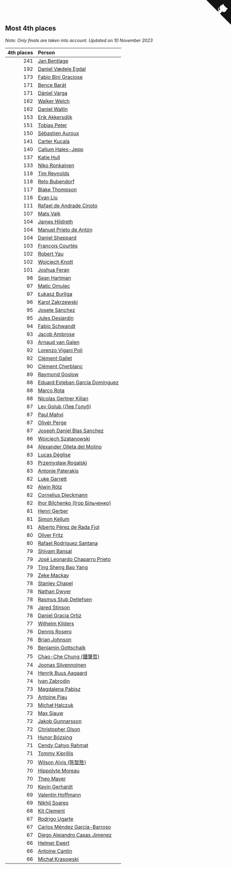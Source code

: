 ## Most 4th places

*Note: Only finals are taken into account.*
*Updated on 10 November 2023*

| 4th places | Person |
| ---: | :--- |
| 241 | [Jan Bentlage](https://www.worldcubeassociation.org/persons/2010BENT01) |
| 192 | [Daniel Vædele Egdal](https://www.worldcubeassociation.org/persons/2013EGDA01) |
| 173 | [Fabio Bini Graciose](https://www.worldcubeassociation.org/persons/2010GRAC02) |
| 171 | [Bence Barát](https://www.worldcubeassociation.org/persons/2008BARA01) |
| 171 | [Dániel Varga](https://www.worldcubeassociation.org/persons/2008VARG01) |
| 162 | [Walker Welch](https://www.worldcubeassociation.org/persons/2011WELC01) |
| 162 | [Daniel Wallin](https://www.worldcubeassociation.org/persons/2013WALL03) |
| 153 | [Erik Akkersdijk](https://www.worldcubeassociation.org/persons/2005AKKE01) |
| 151 | [Tobias Peter](https://www.worldcubeassociation.org/persons/2014PETE03) |
| 150 | [Sébastien Auroux](https://www.worldcubeassociation.org/persons/2008AURO01) |
| 141 | [Carter Kucala](https://www.worldcubeassociation.org/persons/2015KUCA01) |
| 140 | [Callum Hales-Jepp](https://www.worldcubeassociation.org/persons/2012HALE01) |
| 137 | [Katie Hull](https://www.worldcubeassociation.org/persons/2010HULL01) |
| 133 | [Niko Ronkainen](https://www.worldcubeassociation.org/persons/2010RONK01) |
| 118 | [Tim Reynolds](https://www.worldcubeassociation.org/persons/2005REYN01) |
| 118 | [Reto Bubendorf](https://www.worldcubeassociation.org/persons/2012BUBE01) |
| 117 | [Blake Thompson](https://www.worldcubeassociation.org/persons/2010THOM03) |
| 116 | [Evan Liu](https://www.worldcubeassociation.org/persons/2009LIUE01) |
| 111 | [Rafael de Andrade Cinoto](https://www.worldcubeassociation.org/persons/2007CINO01) |
| 107 | [Mats Valk](https://www.worldcubeassociation.org/persons/2007VALK01) |
| 104 | [James Hildreth](https://www.worldcubeassociation.org/persons/2009HILD01) |
| 104 | [Manuel Prieto de Antón](https://www.worldcubeassociation.org/persons/2015ANTO04) |
| 104 | [Daniel Sheppard](https://www.worldcubeassociation.org/persons/2009SHEP01) |
| 103 | [François Courtès](https://www.worldcubeassociation.org/persons/2008COUR01) |
| 102 | [Robert Yau](https://www.worldcubeassociation.org/persons/2009YAUR01) |
| 102 | [Wojciech Knott](https://www.worldcubeassociation.org/persons/2011KNOT01) |
| 101 | [Joshua Feran](https://www.worldcubeassociation.org/persons/2011FERA01) |
| 98 | [Sean Hartman](https://www.worldcubeassociation.org/persons/2016HART02) |
| 97 | [Matic Omulec](https://www.worldcubeassociation.org/persons/2010OMUL02) |
| 97 | [Łukasz Burliga](https://www.worldcubeassociation.org/persons/2013BURL01) |
| 96 | [Karol Zakrzewski](https://www.worldcubeassociation.org/persons/2014ZAKR01) |
| 95 | [Josete Sánchez](https://www.worldcubeassociation.org/persons/2015SANC18) |
| 95 | [Jules Desjardin](https://www.worldcubeassociation.org/persons/2010DESJ01) |
| 94 | [Fabio Schwandt](https://www.worldcubeassociation.org/persons/2014SCHW02) |
| 93 | [Jacob Ambrose](https://www.worldcubeassociation.org/persons/2010AMBR01) |
| 93 | [Arnaud van Galen](https://www.worldcubeassociation.org/persons/2006GALE01) |
| 92 | [Lorenzo Vigani Poli](https://www.worldcubeassociation.org/persons/2007POLI01) |
| 92 | [Clément Gallet](https://www.worldcubeassociation.org/persons/2004GALL02) |
| 90 | [Clément Cherblanc](https://www.worldcubeassociation.org/persons/2014CHER05) |
| 89 | [Raymond Goslow](https://www.worldcubeassociation.org/persons/2014GOSL01) |
| 88 | [Eduard Esteban García Domínguez](https://www.worldcubeassociation.org/persons/2011EDUA01) |
| 88 | [Marco Rota](https://www.worldcubeassociation.org/persons/2009ROTA01) |
| 88 | [Nicolas Gertner Kilian](https://www.worldcubeassociation.org/persons/2013GERT01) |
| 87 | [Lev Golub (Лев Голуб)](https://www.worldcubeassociation.org/persons/2014HOLU01) |
| 87 | [Paul Mahvi](https://www.worldcubeassociation.org/persons/2012MAHV01) |
| 87 | [Olivér Perge](https://www.worldcubeassociation.org/persons/2007PERG01) |
| 87 | [Joseph Daniel Blas Sanchez](https://www.worldcubeassociation.org/persons/2016SANC08) |
| 86 | [Wojciech Szatanowski](https://www.worldcubeassociation.org/persons/2011SZAT01) |
| 84 | [Alexander Olleta del Molino](https://www.worldcubeassociation.org/persons/2008OLLE01) |
| 83 | [Lucas Déglise](https://www.worldcubeassociation.org/persons/2015DEGL01) |
| 83 | [Przemysław Rogalski](https://www.worldcubeassociation.org/persons/2013ROGA02) |
| 83 | [Antonie Paterakis](https://www.worldcubeassociation.org/persons/2012PATE01) |
| 82 | [Luke Garrett](https://www.worldcubeassociation.org/persons/2017GARR05) |
| 82 | [Alwin Rölz](https://www.worldcubeassociation.org/persons/2016ROLZ01) |
| 82 | [Cornelius Dieckmann](https://www.worldcubeassociation.org/persons/2009DIEC01) |
| 82 | [Ihor Bilchenko (Ігор Більченко)](https://www.worldcubeassociation.org/persons/2011BILC01) |
| 81 | [Henri Gerber](https://www.worldcubeassociation.org/persons/2014GERB01) |
| 81 | [Simon Kellum](https://www.worldcubeassociation.org/persons/2016KELL12) |
| 81 | [Alberto Pérez de Rada Fiol](https://www.worldcubeassociation.org/persons/2011FIOL01) |
| 80 | [Oliver Fritz](https://www.worldcubeassociation.org/persons/2014FRIT02) |
| 80 | [Rafael Rodriguez Santana](https://www.worldcubeassociation.org/persons/2012SANT12) |
| 79 | [Shivam Bansal](https://www.worldcubeassociation.org/persons/2011BANS02) |
| 79 | [José Leonardo Chaparro Prieto](https://www.worldcubeassociation.org/persons/2011CHAP01) |
| 79 | [Ting Sheng Bao Yang](https://www.worldcubeassociation.org/persons/2008BAOY01) |
| 79 | [Zeke Mackay](https://www.worldcubeassociation.org/persons/2015MACK06) |
| 78 | [Stanley Chapel](https://www.worldcubeassociation.org/persons/2016CHAP04) |
| 78 | [Nathan Dwyer](https://www.worldcubeassociation.org/persons/2011DWYE02) |
| 78 | [Rasmus Stub Detlefsen](https://www.worldcubeassociation.org/persons/2014DETL01) |
| 78 | [Jared Stinson](https://www.worldcubeassociation.org/persons/2014STIN01) |
| 78 | [Daniel Gracia Ortiz](https://www.worldcubeassociation.org/persons/2009ORTI01) |
| 77 | [Wilhelm Kilders](https://www.worldcubeassociation.org/persons/2010KILD02) |
| 76 | [Dennis Rosero](https://www.worldcubeassociation.org/persons/2010ROSE03) |
| 76 | [Brian Johnson](https://www.worldcubeassociation.org/persons/2013JOHN10) |
| 76 | [Benjamin Gottschalk](https://www.worldcubeassociation.org/persons/2016GOTT01) |
| 75 | [Chao-Che Chung (鍾肇哲)](https://www.worldcubeassociation.org/persons/2012CHON03) |
| 74 | [Joonas Silvennoinen](https://www.worldcubeassociation.org/persons/2016SILV07) |
| 74 | [Henrik Buus Aagaard](https://www.worldcubeassociation.org/persons/2006BUUS01) |
| 74 | [Ivan Zabrodin](https://www.worldcubeassociation.org/persons/2012ZABR01) |
| 73 | [Magdalena Pabisz](https://www.worldcubeassociation.org/persons/2017PABI01) |
| 73 | [Antoine Piau](https://www.worldcubeassociation.org/persons/2008PIAU01) |
| 73 | [Michał Halczuk](https://www.worldcubeassociation.org/persons/2006HALC01) |
| 72 | [Max Siauw](https://www.worldcubeassociation.org/persons/2017SIAU02) |
| 72 | [Jakob Gunnarsson](https://www.worldcubeassociation.org/persons/2015GUNN01) |
| 72 | [Christopher Olson](https://www.worldcubeassociation.org/persons/2009OLSO01) |
| 71 | [Hunor Bózsing](https://www.worldcubeassociation.org/persons/2009BOZS01) |
| 71 | [Cendy Cahyo Rahmat](https://www.worldcubeassociation.org/persons/2010RAHM02) |
| 71 | [Tommy Kiprillis](https://www.worldcubeassociation.org/persons/2014KIPR01) |
| 70 | [Wilson Alvis (陈智胜)](https://www.worldcubeassociation.org/persons/2011ALVI01) |
| 70 | [Hippolyte Moreau](https://www.worldcubeassociation.org/persons/2008MORE02) |
| 70 | [Theo Mayer](https://www.worldcubeassociation.org/persons/2012MAYE01) |
| 70 | [Kevin Gerhardt](https://www.worldcubeassociation.org/persons/2013GERH01) |
| 69 | [Valentin Hoffmann](https://www.worldcubeassociation.org/persons/2011HOFF02) |
| 69 | [Nikhil Soares](https://www.worldcubeassociation.org/persons/2015SOAR01) |
| 68 | [Kit Clement](https://www.worldcubeassociation.org/persons/2008CLEM01) |
| 67 | [Rodrigo Ugarte](https://www.worldcubeassociation.org/persons/2015UGAR01) |
| 67 | [Carlos Méndez García-Barroso](https://www.worldcubeassociation.org/persons/2010GARC02) |
| 67 | [Diego Alejandro Casas Jimenez](https://www.worldcubeassociation.org/persons/2014JIME05) |
| 66 | [Helmer Ewert](https://www.worldcubeassociation.org/persons/2015EWER01) |
| 66 | [Antoine Cantin](https://www.worldcubeassociation.org/persons/2010CANT02) |
| 66 | [Michał Krasowski](https://www.worldcubeassociation.org/persons/2013KRAS02) |


<a href="https://github.com/jonatanklosko/wca_statistics" class="github-corner" aria-label="View source on Github"><svg width="80" height="80" viewBox="0 0 250 250" style="fill:#151513; color:#fff; position: absolute; top: 0; border: 0; right: 0;" aria-hidden="true"><path d="M0,0 L115,115 L130,115 L142,142 L250,250 L250,0 Z"></path><path d="M128.3,109.0 C113.8,99.7 119.0,89.6 119.0,89.6 C122.0,82.7 120.5,78.6 120.5,78.6 C119.2,72.0 123.4,76.3 123.4,76.3 C127.3,80.9 125.5,87.3 125.5,87.3 C122.9,97.6 130.6,101.9 134.4,103.2" fill="currentColor" style="transform-origin: 130px 106px;" class="octo-arm"></path><path d="M115.0,115.0 C114.9,115.1 118.7,116.5 119.8,115.4 L133.7,101.6 C136.9,99.2 139.9,98.4 142.2,98.6 C133.8,88.0 127.5,74.4 143.8,58.0 C148.5,53.4 154.0,51.2 159.7,51.0 C160.3,49.4 163.2,43.6 171.4,40.1 C171.4,40.1 176.1,42.5 178.8,56.2 C183.1,58.6 187.2,61.8 190.9,65.4 C194.5,69.0 197.7,73.2 200.1,77.6 C213.8,80.2 216.3,84.9 216.3,84.9 C212.7,93.1 206.9,96.0 205.4,96.6 C205.1,102.4 203.0,107.8 198.3,112.5 C181.9,128.9 168.3,122.5 157.7,114.1 C157.9,116.9 156.7,120.9 152.7,124.9 L141.0,136.5 C139.8,137.7 141.6,141.9 141.8,141.8 Z" fill="currentColor" class="octo-body"></path></svg></a><style>.github-corner:hover .octo-arm{animation:octocat-wave 560ms ease-in-out}@keyframes octocat-wave{0%,100%{transform:rotate(0)}20%,60%{transform:rotate(-25deg)}40%,80%{transform:rotate(10deg)}}@media (max-width:500px){.github-corner:hover .octo-arm{animation:none}.github-corner .octo-arm{animation:octocat-wave 560ms ease-in-out}}</style>
